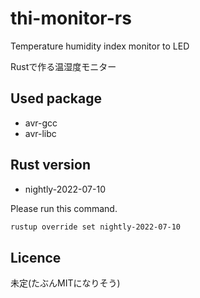 # thi-monitor-rs

Temperature humidity index monitor to LED

Rustで作る温湿度モニター

## Used package

- avr-gcc
- avr-libc

## Rust version

- nightly-2022-07-10

Please run this command.

```sh
rustup override set nightly-2022-07-10
```

## Licence
未定(たぶんMITになりそう)
